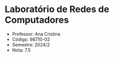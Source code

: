 # Laboratório de Redes de Computadores

-  Professor: Ana Cristina
-  Código: 98710-02
-  Semestre: 2024/2
-  Nota: 7.5
